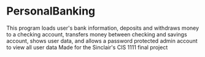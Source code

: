 # PersonalBanking
 This program loads user's bank information, deposits and withdraws money to a checking account,  transfers money between checking and savings account, shows user data, and allows a password protected admin account to view all user data
 Made for the Sinclair's CIS 1111 final project
